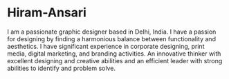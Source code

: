 # Hiram-Ansari
I am a passionate graphic designer based in Delhi, India. I have a passion for designing by finding a harmonious balance between functionality and aesthetics. I have significant experience in corporate designing, print media, digital marketing, and branding activities. An innovative thinker with excellent designing and creative abilities and an efficient leader with strong abilities to identify and problem solve.
